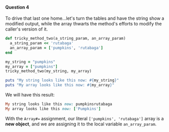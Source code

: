 #### Question 4

To drive that last one home...let's turn the tables and have the  string show a modified output, while the array thwarts the method's  efforts to modify the caller's version of it.

```ruby
def tricky_method_two(a_string_param, an_array_param)
  a_string_param << 'rutabaga'
  an_array_param = ['pumpkins', 'rutabaga']
end

my_string = "pumpkins"
my_array = ["pumpkins"]
tricky_method_two(my_string, my_array)

puts "My string looks like this now: #{my_string}"
puts "My array looks like this now: #{my_array}"
```

We will have this result: 

```ruby
My string looks like this now: pumpkinsrutabaga
My array looks like this now: ['Pumpkins']
```



With the `Array#=` assignment, our literal `['pumpkins', 'rutabaga']` array is a **new object**, and we are assigning it to the local variable `an_array_param`.